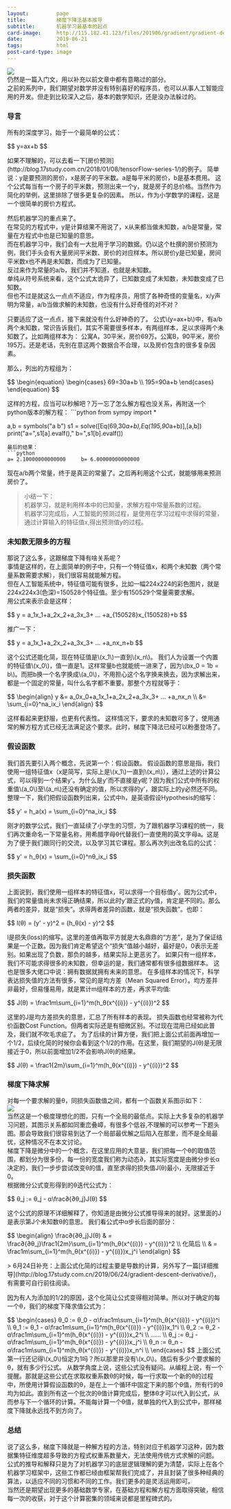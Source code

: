 ```yaml
---
layout:         page
title:          梯度下降法基本推导
subtitle:       机器学习最基本的起点
card-image:		http://115.182.41.123/files/201906/gradient/gradient-descent.jpeg
date:           2019-06-21
tags:           html
post-card-type: image
---
```

<script src='https://cdn.bootcdn.net/ajax/libs/mathjax/2.7.7/MathJax.js?config=TeX-MML-AM_CHTML'></script>
![](http://115.182.41.123/files/201906/gradient/gradient-descent.jpeg)  
仍然是一篇入门文，用以补充以前文章中都有意略过的部分。  
之前的系列中，我们期望对数学并没有特别喜好的程序员，也可以从事人工智能应用的开发。但走到比较深入之后，基本的数学知识，还是没办法躲过的。  

### 导言
所有的深度学习，始于一个最简单的公式：  
<p>
$$ y=ax+b $$
</p>
如果不理解的，可以去看一下[房价预测](http://blog.17study.com.cn/2018/01/08/tensorFlow-series-1/)的例子。  
简单说：y是要预测的房价，x是房子的平米数。a是每平米的房价，b是基本费用。  
这个公式每当有一个房子的平米数，预测出来一个y，就是房子的总价格。当然作为简化的举例，这里排除了很多更复杂的因素。  
所以，作为小学数学的课程，这是一个很简单的房价方程式。  

然后机器学习的重点来了。  
在常见的方程式中，y是计算结果不用说了，x从来都当做未知数，a/b是常量，常量在方程式中也是已知量的意思。  
而在机器学习中，我们会有一大批用于学习的数据。仍以这个杜撰的房价预测为例，我们手头会有大量房间平米数、房价的对应样本。所以房价y是已知量，房间平米数x也不再是未知数，而成为了已知量。  
反过来作为常量的a/b，我们并不知道，也就是未知数。  
单纯从符号系统来看，这个公式太诡异了，已知数变成了未知数，未知数变成了已知数。  
但也不过是就这么一点点不适应，作为程序员，用惯了各种奇怪的变量名，x/y声明为常量，a/b当做求解的未知数，也没有什么好奇怪的对不对？  
<p>
只要适应了这一点点，接下来就没有什么好神奇的了。  
公式\(y=ax+b\)中，有a/b两个未知数，常识告诉我们，其实不需要很多样本，有两组样本，足以求得两个未知数了。比如两组样本为：  
公寓A，30平米，房价69万。公寓B，90平米，房价195万。还是老话，先别在意这两个数据合不合理，以及房价包含的很多复杂因素。</p>  
那么，列出的方程组为：  
<p>
$$ 
   \begin{equation}
   \begin{cases}
   69=30a+b \\
   195=90a+b
   \end{cases}
    \end{equation}
$$
</p>
这样的方程，应当可以秒解吧？万一忘了怎么解方程也没关系，再附送一个python版本的解方程：  
```python
from sympy import *

a,b = symbols("a b")
s1 = solve([Eq(69,30*a+b),Eq(195,90*a+b)],[a,b])
print("a=",s1[a].evalf(),"    b=",s1[b].evalf())
```
最后的结果：  
```python
a= 2.10000000000000     b= 6.00000000000000
```
现在a/b两个常量，终于是真正的常量了。之后再利用这个公式，就能够用来预测房价了。  

> 小结一下：  
> 机器学习，就是利用样本中的已知量，求解方程中常量系数的过程。  
> 机器学习完成后，人工智能的预测过程，是使用在学习过程中求得的常量，通过计算输入的特征值x,得出预测值y的过程。

### 未知数无限多的方程
那说了这么多，这跟梯度下降有啥关系呢？  
事情是这样的，在上面简单的例子中，只有一个特征值x，和两个未知数（两个常量系数需要求解），我们很容易就能解方程。  
但在人工智能系统中，特征值可能有很多，比如一幅224x224的彩色图片，就是224x224x3(色深)=150528个特征值。至少有150529个常量需要求解。  
用公式来表示会是这样：  
<p>
$$
y = a_1x_1+a_2x_2+a_3x_3+ ... +a_{150528}x_{150528}+b
$$
</p>
推广一下：
<p>
$$
y = a_1x_1+a_2x_2+a_3x_3+ ... +a_nx_n+b
$$
</p>
<p>
这个公式还能化简，现在特征值是\(x_1\)一直到\(x_n\)。  
我们人为设置一个内置的特征值\(x_0\)，值一直是1。这样常量b也就能统一进来了，因为\(bx_0 = 1b = b\)。而把b换一个名字换成\(a_0\)，不用担心这个名字换来换去，因为求解出来，都是一个固定的常量，叫什么名字都不重要。那整个方程就等于：  
</p>
<p>$$
\begin{align}
y &= a_0x_0+a_1x_1+a_2x_2+a_3x_3+ ... +a_nx_n \\
 &= \sum_{i=0}^na_ix_i
\end{align}
$$</p>
这样看起来更舒服，也更有代表性。  
这样情况下，要求的未知数可多了，使用通常的解方程方式已经无法满足这个要求。此时，梯度下降法已经可以粉墨登场了。  

### 假设函数
<p>我们首先要引入两个概念，先说第一个：假设函数。
假设函数的意思是指，我们使用一组特征值x（x是简写，实际上是\(x_1\)一直到\(x_n\)），通过上述的计算公式，可以得到一个结果y'。为什么是y'而不直接是y呢？因为我们公式中所有的权重值\(a_0\)至\(a_n\)还没有确定的值，所以求得的y'，跟实际上的y必然还不同。  
整理一下，我们把假设函数列出来，公式中h，是英语假设Hypothesis的缩写：  
</p>
<p>$$
y' = h_a(x) = \sum_{i=0}^na_ix_i
$$</p>
刚才的数学公式，我们一直延续了小学生的习惯，为了跟机器学习课程的统一，我们再次重命名一下常量名称，用希腊字母θ代替我们一直使用的英文字母a。这是为了便于我们跟同行的交流，以及学习其它课程。那么再次列出改名后的公式：  
<p>$$
y' = h_θ(x) = \sum_{i=0}^nθ_ix_i
$$</p>

### 损失函数
上面说到，我们使用一组样本的特征值x，可以求得一个目标值y'。因为公式中，我们的常量值尚未求得正确结果，所以此时y'跟正式的y值，肯定是不同的。那么两者的差异，就是“损失”。求得两者差异的函数，就是“损失函数”。也即：  
<p>$$
l(θ) = (y' - y)^2 = (h_θ(x) - y)^2
$$</p>
l是损失(loss)的缩写。这里的差值再取平方就是大名鼎鼎的“方差”，是为了保证结果是一个正数。因为我们肯定希望这个“损失”值越小越好，最好是0，0表示无差别。如果出现了负数，那负的越多，结果实际上更恶劣了。  
如果只有一组样本，我们不可能求得很多的未知数，但幸运的是，我们通常都有很多组数据样本。  
这也是很多大佬口中说：拥有数据就拥有未来的意思。  
在多组样本的情况下，科学表达损失值的方法有很多，常见的是均方差（Mean Squared Error）。均方差并非最好，但易懂易用，就是累计m组样本的方差，再求平均值:  
<p>$$
J(θ) = \frac1m\sum_{i=1}^m(h_θ(x^{(i)}) - y^{(i)})^2
$$</p>
这里的J是均方差损失的意思，汇总了所有样本的表现。  
损失函数也经常被称为代价函数Cost Function。但两者实际还是有细微区别。不过现在混用已经如此普及，我们就不吹毛求疵了。  
为了后续的计算方便，我们把上面公式前面再增加一个1/2，后续化简的时候你会看到这个1/2的作用。在这里，我们期望的J(θ)是无限接近于0，所以前面增加1/2不会影响J(θ)的结果。  
<p>$$
J(θ) = \frac1{2m}\sum_{i=1}^m(h_θ(x^{(i)}) - y^{(i)})^2
$$</p>

### 梯度下降求解  
对每一个要求解的量θ，同损失函数值之间，都有一个函数关系图示如下：  
![](http://115.182.41.123/files/201906/gradient/theta.png)  
当然这是一个极度理想化的图，只有一个全局的最低点。实际上大多复杂的机器学习问题，其图示关系都如同重峦叠嶂，有很多个低谷,不理解的可以参考一下题头图。那会导致我们很容易到达了一个局部最优解之后陷入在那里，而不是全局最优，这种情况不在本文讨论。  
梯度下降是微分中的一个概念，在这里应用的大意是，我们把每一个θ的取值范围，都划分为很多份，每一份的宽度我们称为动态∂，其实际宽度是由微分步长α决定的，我们一步步尝试改变θ的值，直至求得的损失值J(θ)最小，无限接近于0。  
根据微分公式变形得到的θ迭代公式为：
<p>$$
θ_j := θ_j - α\frac∂{∂θ_j}J(θ)
$$</p>
这个公式的原理不详细解释了，你知道是由微分公式推导得来的就好。这里面的J是表示第J个未知数θ的意思。  
我们看公式中α步长后面的部分：  
<p>$$
\begin{align}
\frac∂{∂θ_j}J(θ) & = \frac∂{∂θ_j}\frac1{2m}\sum_{i=1}^m(h_θ(x^{(i)}) - y^{(i)})^2 \\
        化简后 \\
                & = \frac1m\sum_{i=1}^m(h_θ(x^{(i)}) - y^{(i)})x_j^i
\end{align}
$$</p>
> 6月24日补充：上面公式化简的过程主要是导数的计算，另外写了一篇[详细推导](http://blog.17study.com.cn/2019/06/24/gradient-descent-derivative/)，有需要可自行前往阅读。  

因为有人为添加的1/2的原因，这个化简让公式变得相对简单。所以对于确定的每一个θ，我们的梯度下降求值公式为：  
<p>$$
\begin{cases}
θ_0 := θ_0 - α\frac1m\sum_{i=1}^m(h_θ(x^{(i)}) - y^{(i)})^i \\
θ_1 := θ_1 - α\frac1m\sum_{i=1}^m(h_θ(x^{(i)}) - y^{(i)})x_1^i \\
θ_2 := θ_2 - α\frac1m\sum_{i=1}^m(h_θ(x^{(i)}) - y^{(i)})x_2^i \\
...... \\
θ_j := θ_j - α\frac1m\sum_{i=1}^m(h_θ(x^{(i)}) - y^{(i)})x_j^i \\
θ_n := θ_n - α\frac1m\sum_{i=1}^m(h_θ(x^{(i)}) - y^{(i)})x_n^i \\
\end{cases}
$$
上面公式第一行还记得\(x_0\)恒定为1吗？所以那里并没有\(x_0\)。随后有多少个要求解的θ，就有多少行公式。  
从数学角度上说，这些公式没有疑问。从编程上说，有一个提醒。那就是这些公式在求取权重系数θ的时候，每一行求取一个新的θ的过程中，所使用计算假设函数的θ，是在上一个循环中固定下来的那个θ值，所有行的θ均为如此。直到所有这一个批次的θ值计算完成后，整体θ才可以代入到公式，从而参与下一个循环的计算。不能每计算一个θ值，就单独的代入到公式中，那样梯度下降就永远找不到方向了。</p>
  
### 总结
说了这么多，梯度下降就是一种解方程的方法，特别对应于机器学习这种，因为数据集特征维度超多导致的方程式权重系数量大，无法使用传统方式求解的问题。  
公式的推导和解释只是为了对机器学习的底层逻辑理解的更为清楚，实际上在各个机器学习框架中，这些工作都已经由框架帮我们完成了，并且封装了很多种经典的算法，以适应不同的习惯和不同的工作。我们更多的是灵活运用即可。  
当然还是期望出现更多的基础数学专家，在基础方程和解方程方面取得突破，相信每一次的收获，对于这个计算密集的领域来说都是里程碑式的。  


